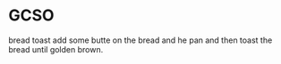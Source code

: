 # GCSO
bread toast
add some butte on the bread and he pan and then toast the bread until golden brown.